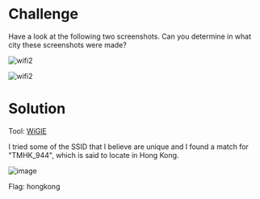 # Challenge

Have a look at the following two screenshots. Can you determine in what city these screenshots were made?

![wifi2](https://user-images.githubusercontent.com/81070073/120951764-6e552a00-c6fe-11eb-86cb-45b8ae05c4a1.jpg)

![wifi2](https://user-images.githubusercontent.com/81070073/120951768-701eed80-c6fe-11eb-8540-3a5c6a9209af.PNG)

# Solution

Tool: [WiGlE](https://wigle.net/)

I tried some of the SSID that I believe are unique and I found a match for "TMHK_944", which is said to locate in Hong Kong.

![image](https://user-images.githubusercontent.com/81070073/120951871-b4aa8900-c6fe-11eb-9464-0d69e8dc2166.png)

Flag: hongkong
